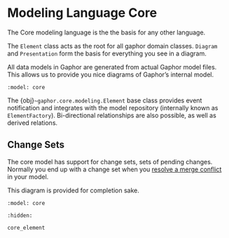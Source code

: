 # Modeling Language Core

The Core modeling language is the the basis for any other language.

The `Element` class acts as the root for all gaphor domain classes.
`Diagram` and `Presentation` form the basis for everything you see
in a diagram.

All data models in Gaphor are generated from actual Gaphor model files.
This allows us to provide you nice diagrams of Gaphor’s internal model.

```{diagram} core
:model: core
```

The {obj}`~gaphor.core.modeling.Element` base class provides event notification and integrates
with the model repository (internally known as `ElementFactory`).
Bi-directional relationships are also possible, as well as derived
relations.

## Change Sets

The core model has support for change sets, sets of pending changes.
Normally you end up with a change set when you
[resolve a merge conflict](../merge_conflicts) in your model.

This diagram is provided for completion sake.

```{diagram} change sets
:model: core
```


```{toctree}
:hidden:

core_element
```